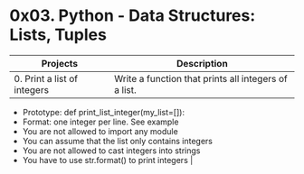 # 0x03. Python - Data Structures: Lists, Tuples

| Projects                        | Description                                                                     |
| ------------------------------- | ------------------------------------------------------------------------------- |
| 0. Print a list of integers     | Write a function that prints all integers of a list.
- Prototype: def print_list_integer(my_list=[]):
- Format: one integer per line. See example
- You are not allowed to import any module
- You can assume that the list only contains integers
- You are not allowed to cast integers into strings
- You have to use str.format() to print integers    |